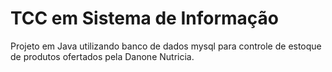 # TCC em Sistema de Informação

Projeto em Java utilizando banco de dados mysql para controle de estoque de produtos ofertados pela Danone Nutricia.

